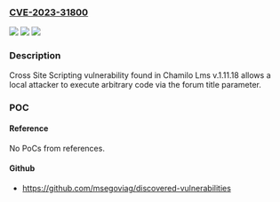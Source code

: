 ### [CVE-2023-31800](https://cve.mitre.org/cgi-bin/cvename.cgi?name=CVE-2023-31800)
![](https://img.shields.io/static/v1?label=Product&message=n%2Fa&color=blue)
![](https://img.shields.io/static/v1?label=Version&message=n%2Fa&color=blue)
![](https://img.shields.io/static/v1?label=Vulnerability&message=n%2Fa&color=brighgreen)

### Description

Cross Site Scripting vulnerability found in Chamilo Lms v.1.11.18 allows a local attacker to execute arbitrary code via the forum title parameter.

### POC

#### Reference
No PoCs from references.

#### Github
- https://github.com/msegoviag/discovered-vulnerabilities

